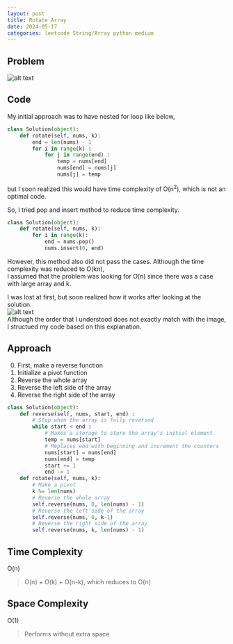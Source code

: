```yaml
---
layout: post
title: Rotate Array
date: 2024-05-17
categories: leetcode String/Array python medium
---
```

## Problem
![alt text](/blog/public/img/RotateArray.png)

## Code
My initial approach was to have nested for loop like below,
```python
class Solution(object):
    def rotate(self, nums, k):
        end = len(nums) - 1
        for i in range(k) :
            for j in range(end) :
                temp = nums[end]
                nums[end] = nums[j]
                nums[j] = temp 
```
but I soon realized this would have time complexity of O(n<sup>2</sup>), which is not an optimal code.  
  
So, I tried pop and insert method to reduce time complexity.
```python
class Solution(object):
    def rotate(self, nums, k):
        for i in range(k):
            end = nums.pop()
            nums.insert(0, end) 
```
However, this method also did not pass the cases. Although the time complexity was reduced to O(kn),  
I assumed that the problem was looking for O(n) since there was a case with large array and k.  

I was lost at first, but soon realized how it works after looking at the solution.  
![alt text](/blog/public/img/RotateArrayExplanation.png)  
Although the order that I understood does not exactly match with the image, I structued my code based on this explanation.    
## Approach
0. First, make a reverse function
1. Initialize a pivot function
2. Reverse the whole array
3. Reverse the left side of the array
4. Reverse the right side of the array  

```python
class Solution(object):
    def reverse(self, nums, start, end) :
        # Stop when the array is fully reversed
        while start < end :
            # Makes a storage to store the array's initial element
            temp = nums[start]
            # Replaces end with beginning and increment the counters
            nums[start] = nums[end]
            nums[end] = temp
            start += 1
            end -= 1
    def rotate(self, nums, k):
        # Make a pivot
        k %= len(nums)
        # Reverse the whole array
        self.reverse(nums, 0, len(nums) - 1)
        # Reverse the left side of the array
        self.reverse(nums, 0, k-1)
        # Reverse the right side of the array
        self.reverse(nums, k, len(nums) - 1)
```
## Time Complexity
O(n)
> O(n) + O(k) + O(n-k), which reduces to O(n)
## Space Complexity
O(1)
> Performs without extra space
